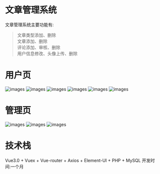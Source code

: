 # 文章管理系统
  文章管理系统主要功能有:  
  >文章类型添加、删除  
  >文章添加、删除  
  >评论添加、审核、删除  
  >用户信息修改、头像上传、删除  
# 用户页
![images](screenShots/login.PNG)
![images](screenShots/aside.PNG)
![images](screenShots/main.PNG)
![images](screenShots/atricle-detail.PNG)
![images](screenShots/article-add.PNG)
![images](screenShots/my-message.PNG)
# 管理页
![images](screenShots/type-admin.PNG)
![images](screenShots/comments-admin.PNG)
![images](screenShots/user-admin.PNG)
# 技术栈
  Vue3.0 + Vuex + Vue-router + Axios + Element-UI + PHP + MySQL 开发时间:一个月  
